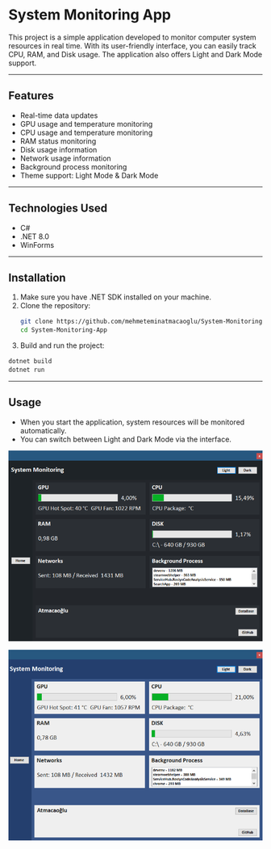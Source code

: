 # System Monitoring App

This project is a simple application developed to monitor computer system resources in real time. With its user-friendly interface, you can easily track CPU, RAM, and Disk usage. The application also offers Light and Dark Mode support.

---

## Features

- Real-time data updates
- GPU usage and temperature monitoring
- CPU usage and temperature monitoring
- RAM status monitoring
- Disk usage information
- Network usage information
- Background process monitoring
- Theme support: Light Mode & Dark Mode

---

## Technologies Used

- C#  
- .NET 8.0
- WinForms  

---

## Installation

1. Make sure you have .NET SDK installed on your machine.  
2. Clone the repository:  
   ```bash
   git clone https://github.com/mehmeteminatmacaoglu/System-Monitoring-App.git
   cd System-Monitoring-App
   ```
3. Build and run the project:
  ```bash
  dotnet build
  dotnet run
  ```

---

## Usage
- When you start the application, system resources will be monitored automatically.
- You can switch between Light and Dark Mode via the interface.

![Dark Mode](https://github.com/mehmeteminatmacaoglu/System-Monitoring-App/blob/c68092c7902e434c261d7d930fce879c3fa86de9/DarkMode.PNG)

![Light Mode](https://github.com/mehmeteminatmacaoglu/System-Monitoring-App/blob/c68092c7902e434c261d7d930fce879c3fa86de9/LightMode.PNG)
